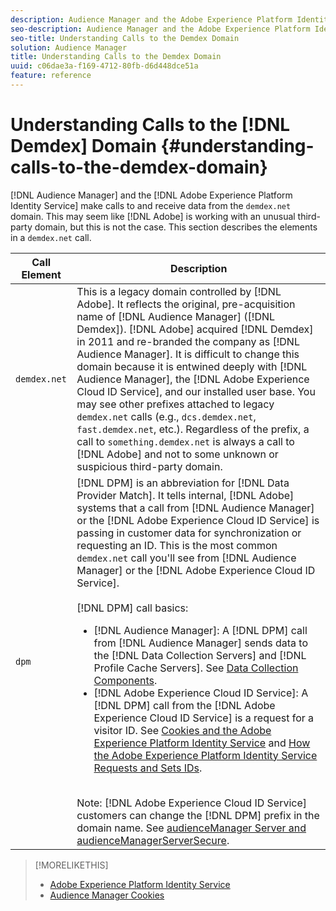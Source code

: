 ```yaml
---
description: Audience Manager and the Adobe Experience Platform Identity Service make calls to and receive data from the demdex.net domain. This may seem like Adobe is working with an unusual third-party domain, but this is not the case. This section describes the elements in a demdex.net call.
seo-description: Audience Manager and the Adobe Experience Platform Identity Service make calls to and receive data from the demdex.net domain. This may seem like Adobe is working with an unusual third-party domain, but this is not the case. This section describes the elements in a demdex.net call.
seo-title: Understanding Calls to the Demdex Domain
solution: Audience Manager
title: Understanding Calls to the Demdex Domain
uuid: c06dae3a-f169-4712-80fb-d6d448dce51a
feature: reference
---
```


# Understanding Calls to the [!DNL Demdex] Domain {#understanding-calls-to-the-demdex-domain}

[!DNL Audience Manager] and the [!DNL Adobe Experience Platform Identity Service] make calls to and receive data from the `demdex.net` domain. This may seem like [!DNL Adobe] is working with an unusual third-party domain, but this is not the case. This section describes the elements in a `demdex.net` call.

|Call Element|Description|
|---|---|
|`demdex.net`|This is a legacy domain controlled by [!DNL Adobe]. It reflects the original, pre-acquisition name of [!DNL Audience Manager] ([!DNL Demdex]). [!DNL Adobe] acquired [!DNL Demdex] in 2011 and re-branded the company as [!DNL Audience Manager]. It is difficult to change this domain because it is entwined deeply with [!DNL Audience Manager], the [!DNL Adobe Experience Cloud ID Service], and our installed user base. You may see other prefixes attached to legacy `demdex.net` calls (e.g., `dcs.demdex.net`, `fast.demdex.net`, etc.). Regardless of the prefix, a call to `something.demdex.net` is always a call to [!DNL Adobe] and not to some unknown or suspicious third-party domain.|
|`dpm`|[!DNL DPM] is an abbreviation for [!DNL Data Provider Match]. It tells internal, [!DNL Adobe] systems that a call from [!DNL Audience Manager] or the [!DNL Adobe Experience Cloud ID Service] is passing in customer data for synchronization or requesting an ID. This is the most common `demdex.net` call you'll see from [!DNL Audience Manager] or the [!DNL Adobe Experience Cloud ID Service]. <br><br>[!DNL DPM] call basics: <ul><li>[!DNL Audience Manager]: A [!DNL DPM] call from [!DNL Audience Manager] sends data to the [!DNL Data Collection Servers] and [!DNL Profile Cache Servers]. See [Data Collection Components](../reference/system-components/components-data-collection.md).</li><li>[!DNL Adobe Experience Cloud ID Service]: A [!DNL DPM] call from the [!DNL Adobe Experience Cloud ID Service] is a request for a visitor ID. See [Cookies and the Adobe Experience Platform Identity Service](https://docs.adobe.com/content/help/en/id-service/using/intro/cookies.html) and [How the Adobe Experience Platform Identity Service Requests and Sets IDs](https://docs.adobe.com/content/help/en/id-service/using/intro/id-request.html).</li></ul><br>Note: [!DNL Adobe Experience Cloud ID Service] customers can change the [!DNL DPM] prefix in the domain name. See [audienceManager Server and audienceManagerServerSecure](https://docs.adobe.com/content/help/en/id-service/using/id-service-api/configurations/subdomain-config.html).|

>[!MORELIKETHIS]
>
>* [Adobe Experience Platform Identity Service](https://docs.adobe.com/content/help/en/id-service/using/home.html)
>* [Audience Manager Cookies](https://docs.adobe.com/content/help/en/core-services/interface/ec-cookies/cookies-am.html)
